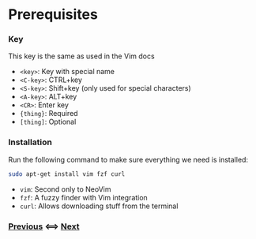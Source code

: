 # Prerequisites

### Key

This key is the same as used in the Vim docs

- `<key>`: Key with special name
- `<C-key>`: CTRL+key
- `<S-key>`: Shift+key (only used for special characters)
- `<A-key>`: ALT+key
- `<CR>`: Enter key
- `{thing}`: Required
- `[thing]`: Optional

### Installation

Run the following command to make sure everything we need is installed:
```bash
sudo apt-get install vim fzf curl
```

- `vim`: Second only to NeoVim
- `fzf`: A fuzzy finder with Vim integration
- `curl`: Allows downloading stuff from the terminal

### [Previous](/README.md) <==> [Next](/Tutorial/01_Basic_Keybindings.md)
